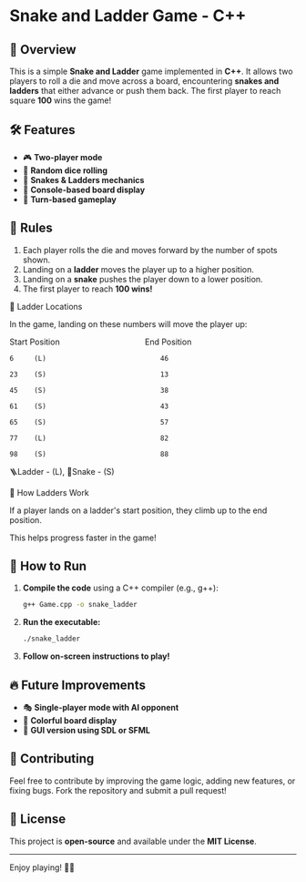 # Snake and Ladder Game - C++

## 🎲 Overview
This is a simple **Snake and Ladder** game implemented in **C++**. It allows two players to roll a die and move across a board, encountering **snakes and ladders** that either advance or push them back. The first player to reach square **100** wins the game!

## 🛠 Features
- 🎮 **Two-player mode**
- 🎲 **Random dice rolling**
- 🐍 **Snakes & Ladders mechanics**
- 📜 **Console-based board display**
- 🔄 **Turn-based gameplay**

## 📜 Rules
1. Each player rolls the die and moves forward by the number of spots shown.
2. Landing on a **ladder** moves the player up to a higher position.
3. Landing on a **snake** pushes the player down to a lower position.
4. The first player to reach **100 wins!**

📌 Ladder Locations

In the game, landing on these numbers will move the player up:

Start Position&nbsp;&nbsp;&nbsp;&nbsp;&nbsp;&nbsp;&nbsp;&nbsp;&nbsp;&nbsp;&nbsp;&nbsp;&nbsp;&nbsp;&nbsp;&nbsp;&nbsp;&nbsp;&nbsp;&nbsp;&nbsp;&nbsp;&nbsp;&nbsp;&nbsp;&nbsp;&nbsp;&nbsp;&nbsp;&nbsp;&nbsp;&nbsp;&nbsp;&nbsp;&nbsp;&nbsp;&nbsp;&nbsp;End Position

    6     (L)                            46

    23    (S)                            13

    45    (S)                            38

    61    (S)                            43

    65    (S)                            57

    77    (L)                            82

    98    (S)                            88

🪜Ladder - (L),
🐍Snake  - (S)

🎯 How Ladders Work

If a player lands on a ladder's start position, they climb up to the end position.

This helps progress faster in the game!

## 🚀 How to Run
1. **Compile the code** using a C++ compiler (e.g., g++):
   ```sh
   g++ Game.cpp -o snake_ladder
   ```
2. **Run the executable:**
   ```sh
   ./snake_ladder
   ```
3. **Follow on-screen instructions to play!**

## 🔥 Future Improvements
- 🎭 **Single-player mode with AI opponent**
- 🎨 **Colorful board display**
- 📱 **GUI version using SDL or SFML**

## 🤝 Contributing
Feel free to contribute by improving the game logic, adding new features, or fixing bugs. Fork the repository and submit a pull request!

## 📜 License
This project is **open-source** and available under the **MIT License**.

---
Enjoy playing! 🚀🎲

